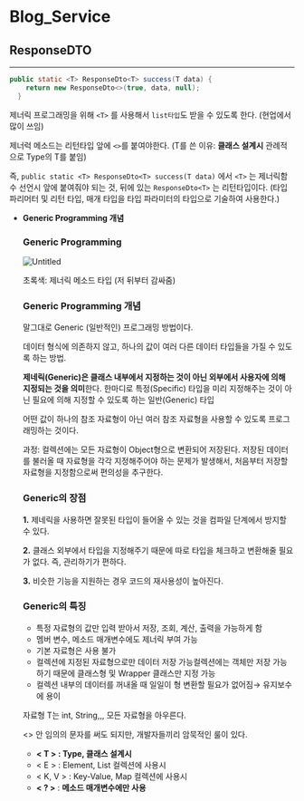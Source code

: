 # Blog_Service
## ResponseDTO

---

```java
public static <T> ResponseDto<T> success(T data) {
    return new ResponseDto<>(true, data, null);
  }
```

제너릭 프로그래밍을 위해 `<T>` 를 사용해서 `list타입`도 받을 수 있도록 한다.  (현업에서 많이 쓰임)

제너럭 메소드는 리턴타입 앞에 `<>`를 붙여야한다. (T를 쓴 이유: **클래스 설계시** 관례적으로 Type의 T를 붙임)

즉, `public static <T> ResponseDto<T> success(T data)` 에서 `<T>` 는 제너릭함수 선언시 앞에 붙여줘야 되는 것, 뒤에 있는 `ResponseDto<T>` 는 리턴타입이다. (타입파리머터 및 리턴 타입, 매개 타입을 타입 파라미터의 타입으로 기술하여 사용한다.)
- **Generic Programming 개념**
    
    ### Generic Programming
    
    ![Untitled](https://s3-us-west-2.amazonaws.com/secure.notion-static.com/723bc576-d4b5-4082-9cef-fcb33a535a4f/Untitled.png)
    
    초록색: 제너릭 메소드 타입 (저 뒤부터 감싸줌)
    
    ### Generic Programming 개념
    
    말그대로 Generic (일반적인) 프로그래밍 방법이다. 
    
    데이터 형식에 의존하지 않고, 하나의 값이 여러 다른 데이터 타입들을 가질 수 있도록 하는 방법.
    
    **제네릭(Generic)은 클래스 내부에서 지정하는 것이 아닌 외부에서 사용자에 의해 지정되는 것을 의미**한다. 한마디로 특정(Specific) 타입을 미리 지정해주는 것이 아닌 필요에 의해 지정할 수 있도록 하는 일반(Generic) 타입
    
    어떤 값이 하나의 참조 자료형이 아닌 여러 참조 자료형을 사용할 수 있도록 프로그래밍하는 것이다. 
    
    과정: 컬렉션에는 모든 자료형이 Object형으로 변환되어 저장된다. 저장된 데이터를 불러올 때 자료형을 각각 지정해주어야 하는 문제가 발생해서, 처음부터 저장할 자료형을 지정함으로써 편의성을 추구한다.
    
    ### Generic의 장점
    
    **1.** 제네릭을 사용하면 잘못된 타입이 들어올 수 있는 것을 컴파일 단계에서 방지할 수 있다.
    
    **2.** 클래스 외부에서 타입을 지정해주기 때문에 따로 타입을 체크하고 변환해줄 필요가 없다. 즉, 관리하기가 편하다.
    
    **3.** 비슷한 기능을 지원하는 경우 코드의 재사용성이 높아진다.
    
    ### Generic의 특징
    
    - 특정 자료형의 값만 입력 받아서 저장, 조회, 계산, 출력을 가능하게 함
    - 멤버 변수, 메소드 매개변수에도 제너릭 부여 가능
    - 기본 자료형은 사용 불가
    - 컬렉션에 지정된 자료형으로만 데이터 저장 가능컬렉션에는 객체만 저장 가능하기 때문에 클래스형 및 Wrapper 클래스만 지정 가능
    - 컬렉션 내부의 데이터를 꺼내올 때 일일이 형 변환할 필요가 없어짐→ 유지보수에 용이
    
    자료형 T는 int, String,,, 모든 자료형을 아우른다. 
    
    <> 안 임의의 문자를 써도 되지만, 개발자들끼리 암묵적인 룰이 있다. 
    
    - **< T > : Type, 클래스 설계시**
    - < E > : Element, List 컬렉션에 사용시
    - < K, V > : Key-Value, Map 컬렉션에 사용시
    - **< ? >** : **메소드 매개변수에만 사용**

